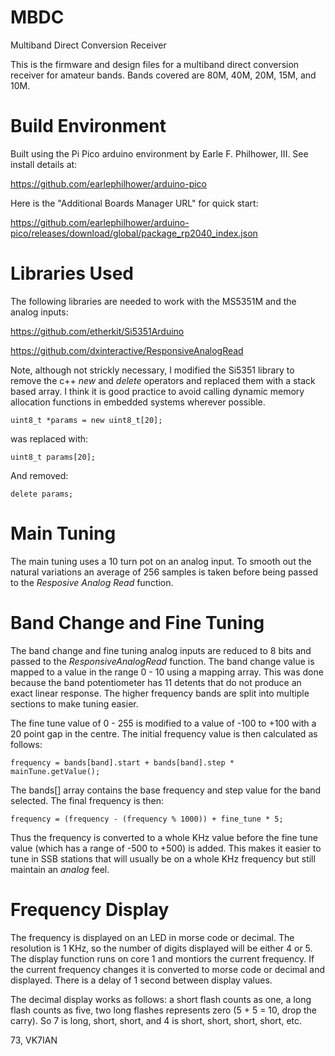 # MBDC
Multiband Direct Conversion Receiver

This is the firmware and design files for a multiband direct conversion receiver for amateur bands. Bands covered are 80M, 40M, 20M, 15M, and 10M.

# Build Environment

Built using the Pi Pico arduino environment by Earle F. Philhower, III. See install details at:

https://github.com/earlephilhower/arduino-pico


Here is the "Additional Boards Manager URL" for quick start:

https://github.com/earlephilhower/arduino-pico/releases/download/global/package_rp2040_index.json

# Libraries Used
The following libraries are needed to work with the MS5351M and the analog inputs:

https://github.com/etherkit/Si5351Arduino

https://github.com/dxinteractive/ResponsiveAnalogRead

Note, although not strickly necessary, I modified the Si5351 library to remove the c++ *new* and *delete* operators and replaced them with a stack based array. I think it is good practice to avoid calling dynamic memory allocation functions in embedded systems wherever possible.
```
uint8_t *params = new uint8_t[20];
```
was replaced with:
```
uint8_t params[20];
```
And removed:
```
delete params;
```

# Main Tuning
The main tuning uses a 10 turn pot on an analog input. To smooth out the natural variations an average of 256 samples is taken before being passed to the *Resposive Analog Read* function.


# Band Change and Fine Tuning
The band change and fine tuning analog inputs are reduced to 8 bits and passed to the *ResponsiveAnalogRead* function. The band change value is mapped to a value in the range 0 - 10 using a mapping array. This was done because the band potentiometer has 11 detents that do not produce an exact linear response. The higher frequency bands are split into multiple sections to make tuning easier. 

The fine tune value of 0 - 255 is modified to a value of -100 to +100 with a 20 point gap in the centre. The initial frequency value is then calculated as follows:
```
frequency = bands[band].start + bands[band].step * mainTune.getValue();
```
The bands[] array contains the base frequency and step value for the band selected. The final frequency is then:
```
frequency = (frequency - (frequency % 1000)) + fine_tune * 5;
```
Thus the frequency is converted to a whole KHz value before the fine tune value (which has a range of -500 to +500) is added. This makes it easier to tune in SSB stations that will usually be on a whole KHz frequency but still maintain an *analog* feel.

# Frequency Display
The frequency is displayed on an LED in morse code or decimal. The resolution is 1 KHz, so the number of digits displayed will be either 4 or 5. The display function runs on core 1 and montiors the current frequency. If the current frequency changes it is converted to morse code or decimal and displayed. There is a delay of 1 second between display values.

The decimal display works as follows: a short flash counts as one, a long flash counts as five, two long flashes represents zero (5 + 5 = 10, drop the carry). So 7 is long, short, short, and 4 is short, short, short, short, etc.

73, VK7IAN
